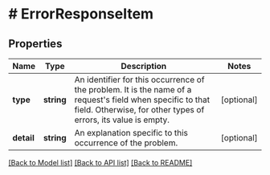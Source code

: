 # # ErrorResponseItem

## Properties

Name | Type | Description | Notes
------------ | ------------- | ------------- | -------------
**type** | **string** | An identifier for this occurrence of the problem.  It is the name of a request&#39;s field when specific to that field.  Otherwise, for other types of errors, its value is empty. | [optional]
**detail** | **string** | An explanation specific to this occurrence of the problem. | [optional]

[[Back to Model list]](../../../README.md#models) [[Back to API list]](../../../README.md#endpoints) [[Back to README]](../../../README.md)
